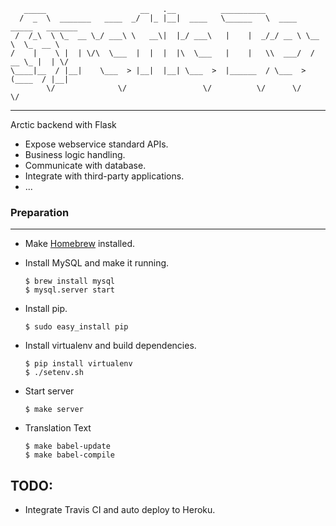        _____                     __   .__          __________                         
      /  _  \  _______   ____  _/  |_ |__|  ____   \______   \  ____  _____   _______ 
     /  /_\  \ \_  __ \_/ ___\ \   __\|  |_/ ___\   |    |  _/_/ __ \ \__  \  \_  __ \
    /    |    \ |  | \/\  \___  |  |  |  |\  \___   |    |   \\  ___/  / __ \_ |  | \/
    \____|__  / |__|    \___  > |__|  |__| \___  >  |______  / \___  >(____  / |__|   
            \/              \/                 \/          \/      \/      \/         

----

Arctic backend with Flask

- Expose webservice standard APIs.
- Business logic handling.
- Communicate with database.
- Integrate with third-party applications.
- ...

### Preparation
---

- Make [Homebrew](http://brew.sh) installed.

- Install MySQL and make it running.

    ```
    $ brew install mysql
    $ mysql.server start
    ```

- Install pip.

    ```
    $ sudo easy_install pip
    ```

- Install virtualenv and build dependencies.

    ```
    $ pip install virtualenv
    $ ./setenv.sh
    ```
- Start server

    ```
    $ make server
    ```

- Translation Text

    ```
    $ make babel-update
    $ make babel-compile
    ```

## TODO:

- Integrate Travis CI and auto deploy to Heroku.
